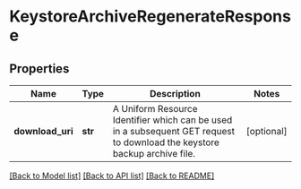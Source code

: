 # KeystoreArchiveRegenerateResponse

## Properties
Name | Type | Description | Notes
------------ | ------------- | ------------- | -------------
**download_uri** | **str** | A Uniform Resource Identifier which can be used in a subsequent GET request to download the keystore backup archive file. | [optional] 

[[Back to Model list]](../README.md#documentation-for-models) [[Back to API list]](../README.md#documentation-for-api-endpoints) [[Back to README]](../README.md)



